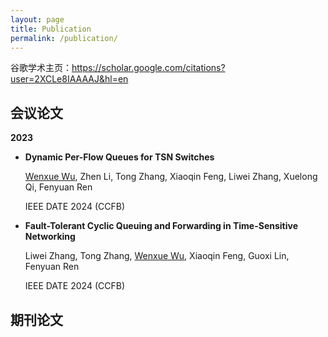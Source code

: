 ```yaml
---
layout: page
title: Publication
permalink: /publication/
---
```


谷歌学术主页：https://scholar.google.com/citations?user=2XCLe8IAAAAJ&hl=en

## 会议论文

**2023**

 * __Dynamic Per-Flow Queues for TSN Switches__

    <u>Wenxue Wu</u>, Zhen Li, Tong Zhang, Xiaoqin Feng, Liwei Zhang, Xuelong Qi, Fenyuan Ren

    IEEE DATE 2024 (CCFB)

 * __Fault-Tolerant Cyclic Queuing and Forwarding in Time-Sensitive Networking__

    Liwei Zhang, Tong Zhang, <u>Wenxue Wu</u>, Xiaoqin Feng, Guoxi Lin, Fenyuan Ren

    IEEE DATE 2024 (CCFB)

## 期刊论文


